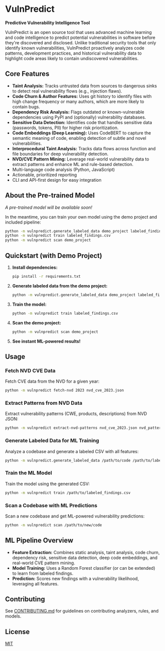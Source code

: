 # VulnPredict

**Predictive Vulnerability Intelligence Tool**

VulnPredict is an open source tool that uses advanced machine learning and code intelligence to predict potential vulnerabilities in software before they're discovered and disclosed. Unlike traditional security tools that only identify known vulnerabilities, VulnPredict proactively analyzes code patterns, development practices, and historical vulnerability data to highlight code areas likely to contain undiscovered vulnerabilities.

## Core Features
- **Taint Analysis:** Tracks untrusted data from sources to dangerous sinks to detect real vulnerability flows (e.g., injection flaws).
- **Code Churn & Author Features:** Uses git history to identify files with high change frequency or many authors, which are more likely to contain bugs.
- **Dependency Risk Analysis:** Flags outdated or known-vulnerable dependencies using PyPI and (optionally) vulnerability databases.
- **Sensitive Data Detection:** Identifies code that handles sensitive data (passwords, tokens, PII) for higher risk prioritization.
- **Code Embeddings (Deep Learning):** Uses CodeBERT to capture the semantic meaning of code, enabling detection of subtle and novel vulnerabilities.
- **Interprocedural Taint Analysis:** Tracks data flows across function and file boundaries for deep vulnerability detection.
- **NVD/CVE Pattern Mining:** Leverage real-world vulnerability data to extract patterns and enhance ML and rule-based detection.
- Multi-language code analysis (Python, JavaScript)
- Actionable, prioritized reporting
- CLI and API-first design for easy integration

## About the Pre-trained Model

*A pre-trained model will be available soon!*

In the meantime, you can train your own model using the demo project and included pipeline:

```sh
python -m vulnpredict.generate_labeled_data demo_project labeled_findings.csv
python -m vulnpredict train labeled_findings.csv
python -m vulnpredict scan demo_project
```

## Quickstart (with Demo Project)

1. **Install dependencies:**
   ```sh
   pip install -r requirements.txt
   ```
2. **Generate labeled data from the demo project:**
   ```sh
   python -m vulnpredict.generate_labeled_data demo_project labeled_findings.csv
   ```
3. **Train the model:**
   ```sh
   python -m vulnpredict train labeled_findings.csv
   ```
4. **Scan the demo project:**
   ```sh
   python -m vulnpredict scan demo_project
   ```
5. **See instant ML-powered results!**

## Usage

### Fetch NVD CVE Data
Fetch CVE data from the NVD for a given year:
```sh
python -m vulnpredict fetch-nvd 2023 nvd_cve_2023.json
```

### Extract Patterns from NVD Data
Extract vulnerability patterns (CWE, products, descriptions) from NVD JSON:
```sh
python -m vulnpredict extract-nvd-patterns nvd_cve_2023.json nvd_patterns_2023.csv
```

### Generate Labeled Data for ML Training
Analyze a codebase and generate a labeled CSV with all features:
```sh
python -m vulnpredict.generate_labeled_data /path/to/code /path/to/labeled_findings.csv
```

### Train the ML Model
Train the model using the generated CSV:
```sh
python -m vulnpredict train /path/to/labeled_findings.csv
```

### Scan a Codebase with ML Predictions
Scan a new codebase and get ML-powered vulnerability predictions:
```sh
python -m vulnpredict scan /path/to/new/code
```

## ML Pipeline Overview
- **Feature Extraction:** Combines static analysis, taint analysis, code churn, dependency risk, sensitive data detection, deep code embeddings, and real-world CVE pattern mining.
- **Model Training:** Uses a Random Forest classifier (or can be extended) to learn from labeled findings.
- **Prediction:** Scores new findings with a vulnerability likelihood, leveraging all features.

## Contributing
See [CONTRIBUTING.md](CONTRIBUTING.md) for guidelines on contributing analyzers, rules, and models.

## License
[MIT](LICENSE) 